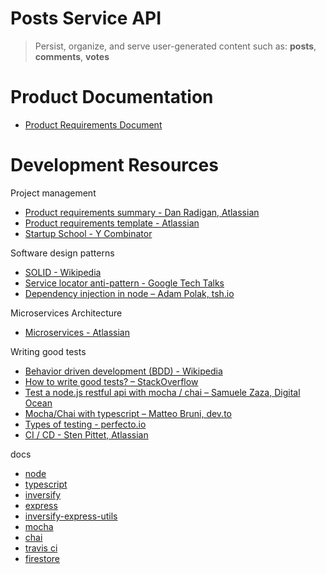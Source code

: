 # Posts Service API

> Persist, organize, and serve user-generated content such as: **posts**, **comments**, **votes**

# Product Documentation

* [Product Requirements Document](https://ocracy.notion.site/Posts-Service-Requirements-6176091f9f91488ebcfbcef9308d0d6a)

# Development Resources

Project management
* [Product requirements summary - Dan Radigan, Atlassian](https://www.atlassian.com/agile/product-management/requirements)
* [Product requirements template - Atlassian](https://www.atlassian.com/software/confluence/templates/product-requirements)
* [Startup School - Y Combinator](https://www.startupschool.org/)

Software design patterns
* [SOLID - Wikipedia](https://en.wikipedia.org/wiki/SOLID)
* [Service locator anti-pattern - Google Tech Talks](https://youtu.be/RlfLCWKxHJ0?t=523)
* [Dependency injection in node – Adam Polak, tsh.io](https://tsh.io/blog/dependency-injection-in-node-js/)

Microservices Architecture
* [Microservices - Atlassian](https://www.atlassian.com/continuous-delivery/microservices)

Writing good tests
* [Behavior driven development (BDD) - Wikipedia](https://en.wikipedia.org/wiki/Behavior-driven_development)
* [How to write good tests? – StackOverflow](https://stackoverflow.com/questions/3258733/new-to-unit-testing-how-to-write-great-tests)
* [Test a node.js restful api with mocha / chai – Samuele Zaza, Digital Ocean](https://www.digitalocean.com/community/tutorials/test-a-node-restful-api-with-mocha-and-chai)
* [Mocha/Chai with typescript – Matteo Bruni, dev.to](https://github.com/matteobruni/tsparticles)
* [Types of testing - perfecto.io](https://www.perfecto.io/resources/types-of-testing)
* [CI / CD - Sten Pittet, Atlassian](https://www.atlassian.com/continuous-delivery/software-testing/types-of-software-testing)

docs
* [node](https://nodejs.org/en/docs/)
* [typescript](https://www.typescriptlang.org/docs/handbook/2/classes.html)
* [inversify](https://github.com/inversify/InversifyJS/blob/master/wiki/readme.md)
* [express](https://expressjs.com/en/4x/api.html)
* [inversify-express-utils](https://github.com/inversify/inversify-express-utils)
* [mocha](https://mochajs.org/)
* [chai](https://www.chaijs.com/api/)
* [travis ci](https://docs.travis-ci.com/)
* [firestore](https://firebase.google.com/docs/firestore)